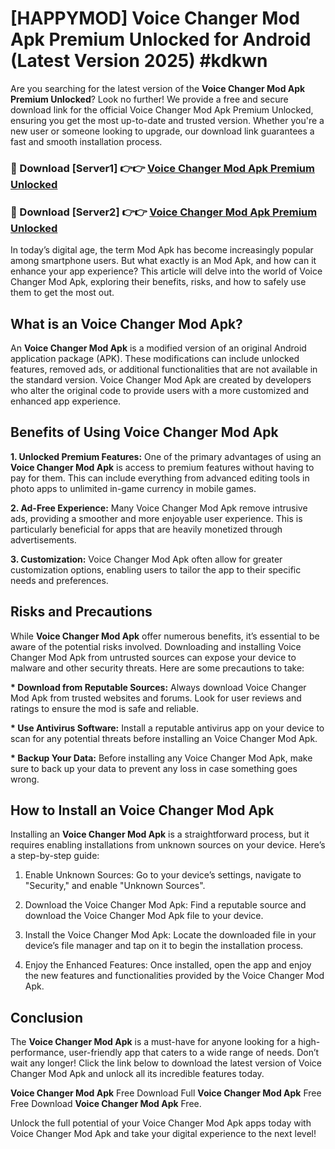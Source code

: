 # [HAPPYMOD] Voice Changer Mod Apk Premium Unlocked for Android (Latest Version 2025) #kdkwn

Are you searching for the latest version of the <strong>Voice Changer Mod Apk Premium Unlocked</strong>? Look no further! We provide a free and secure download link for the official Voice Changer Mod Apk Premium Unlocked, ensuring you get the most up-to-date and trusted version. Whether you're a new user or someone looking to upgrade, our download link guarantees a fast and smooth installation process.


<h3>🔴 Download [Server1] 👉👉 <a href="https://appsnew.pages.dev?q=Voice+Changer+Mod+Apk">Voice Changer Mod Apk Premium Unlocked</a></h3>

<h3>🔴 Download [Server2] 👉👉 <a href="https://appsnew.pages.dev?q=Voice+Changer+Mod+Apk">Voice Changer Mod Apk Premium Unlocked</a></h3>


In today’s digital age, the term Mod Apk has become increasingly popular among smartphone users. But what exactly is an Mod Apk, and how can it enhance your app experience? This article will delve into the world of Voice Changer Mod Apk, exploring their benefits, risks, and how to safely use them to get the most out.


<h2>What is an Voice Changer Mod Apk?</h2>

An <strong>Voice Changer Mod Apk</strong> is a modified version of an original Android application package (APK). These modifications can include unlocked features, removed ads, or additional functionalities that are not available in the standard version. Voice Changer Mod Apk are created by developers who alter the original code to provide users with a more customized and enhanced app experience.


<h2>Benefits of Using Voice Changer Mod Apk</h2>

<strong> 1. Unlocked Premium Features:</strong> One of the primary advantages of using an <strong>Voice Changer Mod Apk</strong> is access to premium features without having to pay for them. This can include everything from advanced editing tools in photo apps to unlimited in-game currency in mobile games.

<strong> 2. Ad-Free Experience:</strong> Many Voice Changer Mod Apk remove intrusive ads, providing a smoother and more enjoyable user experience. This is particularly beneficial for apps that are heavily monetized through advertisements.

<strong> 3. Customization:</strong> Voice Changer Mod Apk often allow for greater customization options, enabling users to tailor the app to their specific needs and preferences.


<h2>Risks and Precautions</h2>

While <strong>Voice Changer Mod Apk</strong> offer numerous benefits, it’s essential to be aware of the potential risks involved. Downloading and installing Voice Changer Mod Apk from untrusted sources can expose your device to malware and other security threats. Here are some precautions to take:

<strong> * Download from Reputable Sources:</strong> Always download Voice Changer Mod Apk from trusted websites and forums. Look for user reviews and ratings to ensure the mod is safe and reliable.

<strong> * Use Antivirus Software:</strong> Install a reputable antivirus app on your device to scan for any potential threats before installing an Voice Changer Mod Apk.

<strong> * Backup Your Data:</strong> Before installing any Voice Changer Mod Apk, make sure to back up your data to prevent any loss in case something goes wrong.


<h2>How to Install an Voice Changer Mod Apk</h2>

Installing an <strong>Voice Changer Mod Apk</strong> is a straightforward process, but it requires enabling installations from unknown sources on your device. Here’s a step-by-step guide:

 1. Enable Unknown Sources: Go to your device’s settings, navigate to "Security," and enable "Unknown Sources".

 2. Download the Voice Changer Mod Apk: Find a reputable source and download the Voice Changer Mod Apk file to your device.

 3. Install the Voice Changer Mod Apk: Locate the downloaded file in your device’s file manager and tap on it to begin the installation process.

 4. Enjoy the Enhanced Features: Once installed, open the app and enjoy the new features and functionalities provided by the Voice Changer Mod Apk.


<h2><strong>Conclusion</strong></h2>

The <strong>Voice Changer Mod Apk</strong> is a must-have for anyone looking for a high-performance, user-friendly app that caters to a wide range of needs. Don’t wait any longer! Click the link below to download the latest version of Voice Changer Mod Apk and unlock all its incredible features today.

<strong>Voice Changer Mod Apk</strong> Free Download Full <strong>Voice Changer Mod Apk</strong> Free Free Download <strong>Voice Changer Mod Apk</strong> Free.

Unlock the full potential of your Voice Changer Mod Apk apps today with Voice Changer Mod Apk and take your digital experience to the next level!